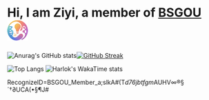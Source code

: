 # Hi, I am Ziyi, a member of [BSGOU](https://www.bs-gou.com/) <img src="https://github.com/LabOnoM/LabOnoM.github.io/blob/2858427643772f8f99bcff039a18102fc6d777d1/_includes/svg/logo.svg" />

![Anurag's GitHub stats](https://github-readme-stats.vercel.app/api?username=wong-ziyi&show=reviews,discussions_started,discussions_answered,prs_merged,prs_merged_percentage\&show_icons=true\&title_color=fff\&icon_color=79ff97\&text_color=F9DBB5\&bg_color=AB6DC5)[![GitHub Streak](https://github-readme-streak-stats.herokuapp.com?user=wong-ziyi&theme=ambient-gradient&card_width=330&card_height=320&hide_current_streak=true)](https://git.io/streak-stats)

![Top Langs](https://github-readme-stats.vercel.app/api/top-langs/?username=wong-ziyi&langs_count=7\&title_color=446FC9\&icon_color=79ff97\&text_color=CD6F98\&bg_color=FEF8F1)
![Harlok's WakaTime stats](https://github-readme-stats.vercel.app/api/wakatime?username=ffflabs\&layout=compact\&title_color=446FC9\&icon_color=79ff97\&text_color=AA39A2\&bg_color=FEF8F1)

RecognizeID=BSGOU_Member_a;slkA#(T*d76jbtfgm*AUHV∞®§´†∂UCA(•§¶J#

